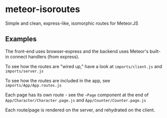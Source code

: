 # meteor-isoroutes

Simple and clean, express-like, isomorphic routes for Meteor.JS

## Examples

The front-end uses browser-express and the backend uses Meteor's built-in connect handlers (from express).

To see how the routes are "wired up," have a look at `imports/client.js` and `imports/server.js`

To see how the routes are included in the app, see `imports/App/App.routes.js`

Each page has its own route - see the `~Page` component at the end of `App/Character/Character.page.js` and `App/Counter/Counter.page.js`

Each route/page is rendered on the server, and rehydrated on the client.
